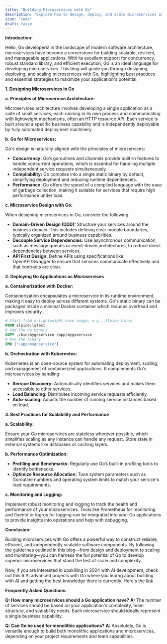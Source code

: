 ```yaml
---
title: "Building Microservices with Go"
description: "Explore how to design, deploy, and scale microservices using Go. This comprehensive guide covers the best practices for developing high-performance microservices architectures in Go."
icon: "code"
draft: false
---
```

**Introduction:**

Hello, Go developers! In the landscape of modern software architecture, microservices have become a cornerstone for building scalable, resilient, and manageable applications. With its excellent support for concurrency, robust standard library, and efficient execution, Go is an ideal language for developing microservices. This blog will guide you through designing, deploying, and scaling microservices with Go, highlighting best practices and essential strategies to maximize your application's potential.

**1. Designing Microservices in Go**

**a. Principles of Microservice Architecture:**

Microservices architecture involves developing a single application as a suite of small services, each running in its own process and communicating with lightweight mechanisms, often an HTTP resource API. Each service is built around a specific business capability and is independently deployable by fully automated deployment machinery.

**b. Go for Microservices:**

Go's design is naturally aligned with the principles of microservices:
- **Concurrency:** Go’s goroutines and channels provide built-in features to handle concurrent operations, which is essential for handling multiple independent service requests simultaneously.
- **Compilability:** Go compiles into a single static binary by default, simplifying deployment and reducing runtime dependencies.
- **Performance:** Go offers the speed of a compiled language with the ease of garbage collection, making it suitable for services that require high performance under load.

**c. Microservice Design with Go:**

When designing microservices in Go, consider the following:
- **Domain-Driven Design (DDD):** Structure your services around the business domain. This includes defining clear module boundaries, typically organized around business capabilities.
- **Decouple Service Dependencies:** Use asynchronous communication, such as message queues or event-driven architectures, to reduce direct dependencies between services.
- **API First Design:** Define APIs using specifications like OpenAPI/Swagger to ensure that services communicate effectively and that contracts are clear.

**2. Deploying Go Applications as Microservices**

**a. Containerization with Docker:**

Containerization encapsulates a microservice in its runtime environment, making it easy to deploy across different systems. Go's static binary can be packaged inside a minimal Docker container which reduces overhead and improves security.

```dockerfile
# Start from a lightweight base image, e.g., Alpine Linux
FROM alpine:latest
# Add the Go binary
COPY ./bin/mygoservice /app/mygoservice
# Run the binary
CMD ["/app/mygoservice"]
```

**b. Orchestration with Kubernetes:**

Kubernetes is an open-source system for automating deployment, scaling, and management of containerized applications. It complements Go's microservices by handling:
- **Service Discovery:** Automatically identifies services and makes them accessible to other services.
- **Load Balancing:** Distributes incoming service requests efficiently.
- **Auto-scaling:** Adjusts the number of running service instances based on load.

**3. Best Practices for Scalability and Performance**

**a. Scalability:**

Ensure your Go microservices are stateless wherever possible, which simplifies scaling as any instance can handle any request. Store state in external systems like databases or caching layers.

**b. Performance Optimization:**

- **Profiling and Benchmarks:** Regularly use Go’s built-in profiling tools to identify bottlenecks.
- **Optimize Resource Allocation:** Tune system parameters such as Goroutine numbers and operating system limits to match your service's load requirements.

**c. Monitoring and Logging:**

Implement robust monitoring and logging to track the health and performance of your microservices. Tools like Prometheus for monitoring and fluentd or logrus for logging can be integrated into your Go applications to provide insights into operations and help with debugging.

**Conclusion:**

Building microservices with Go offers a powerful way to construct reliable, efficient, and independently scalable software components. By following the guidelines outlined in this blog—from design and deployment to scaling and monitoring—you can harness the full potential of Go to develop superior microservices that stand the test of scale and complexity.


Now, if you are interested in upskilling in 2024 with AI development, check out this 6 AI advanced projects with Go where you learng about building with AI and getting the best knowledge there is currently. Here's the [link](https://akhilsharmatech.gumroad.com/l/zgxqq)

**Frequently Asked Questions:**

**Q: How many microservices should a Go application have?**
**A:** The number of services should be based on your application's complexity, team structure, and scalability needs. Each microservice should ideally represent a single business capability.

**Q: Can Go be used for monolithic applications?**
**A:** Absolutely, Go is versatile enough to build both monolithic applications and microservices, depending on your project requirements and team capabilities.
